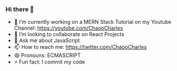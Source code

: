 ### Hi there 👋

- 🔭 I’m currently working on a MERN Stack Tutorial on my Youtube Channel: https://youtube.com/ChaooCharles
- 👯 I’m looking to collaborate on React Projects
- 💬 Ask me about JavaScript
- 📫 How to reach me: https://twitter.com/ChaooCharles
- 😄 Pronouns: ECMASCRIPT
- ⚡ Fun fact: I commit my code
